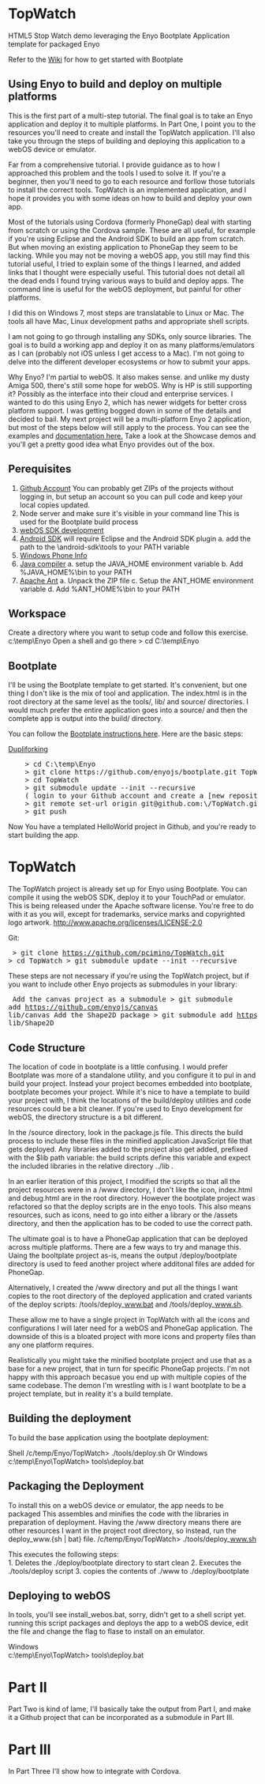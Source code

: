 TopWatch
========

HTML5 Stop Watch demo leveraging the Enyo Bootplate Application template for packaged Enyo

Refer to the [Wiki](https://github.com/enyojs/enyo/wiki/Bootplate) for how to get started with Bootplate

## Using Enyo to build and deploy on multiple platforms

This is the first part of a multi-step tutorial. The final goal is to take an Enyo application and deploy it to multiple platforms. In Part One, I point you to the resources you'll need to create and install the TopWatch application. I'll also take you througn the steps of building and deploying this application to a webOS device or emulator.

Far from a comprehensive tutorial. I provide guidance as to how I approached this problem and the tools I used to solve it. If you're a beginner, then you'll need to go to each resource and forllow those tutorials to install the correct tools. TopWatch is an implemented application, and I hope it provides you with some ideas on how to build and deploy your own app.

Most of the tutorials using Cordova (formerly PhoneGap) deal with starting from scratch or using the Cordova sample. These are all useful, for example if you're using Eclipse and the Android SDK to build an app from scratch. But when moving an existing application to PhoneGap they seem to be lacking. While you may not be moving a webOS app, you still may find this tutorial useful, I tried to explain some of the things I learned, and added links that I thought were especially useful. This tutorial does not detail all the dead ends I found trying various ways to build and deploy apps. The command line is useful for the webOS deployment, but painful for other platforms.

I did this on Windows 7, most steps are translatable to Linux or Mac. The tools all have Mac, Linux development paths and appropriate shell scripts.

I am not going to go through installing any SDKs, only source libraries. The goal is to build a working app and deploy it on as many platforms/emulators as I can (probably not iOS unless I get access to a Mac). I'm not going to delve into the different developer ecosystems or how to submit your apps.

Why Enyo? I'm partial to webOS. It also makes sense. and unlike my dusty Amiga 500, there's still some hope for webOS. Why is HP is still supporting it? Possibly as the interface into their cloud and enterprise services. I wanted to do this using Enyo 2, which has newer widgets for better cross platform support. I was getting bogged down in some of the details and decided to bail. My next project will be a multi-platform Enyo 2 application, but most of the steps below will still apply to the process. You can see the examples and [documentation here.](http://enyojs.com/) Take a look at the Showcase demos and you'll get a pretty good idea what Enyo provides out of the box.

## Perequisites

1. [Github Account](https://github.com/)
	You can probably get ZIPs of the projects without logging in, but setup an account so you can pull code and keep your local copies updated.
2. Node server and make sure it's visible in your command line
	This is used for the Bootplate build process
3. [webOS SDK development](https://developer.palm.com/content/resources/develop/sdk_pdk_download.html)
4. [Android SDK](http://developer.android.com/sdk/index.html) will require Eclipse and the Android SDK plugin
	a. add the path to the \android-sdk\tools to your PATH variable 
5. [Windows Phone Info](http://www.microsoft.com/en-us/download/details.aspx?id=27570)
6. [Java compiler](http://www.oracle.com/technetwork/java/javase/downloads/java-se-jdk-7-download-432154.html)
	a. setup the JAVA_HOME environment variable
	b. Add %JAVA_HOME%\bin to your PATH
7. [Apache Ant](https://ant.apache.org/bindownload.cgi)
	a. Unpack the ZIP file
	c. Setup the ANT_HOME environment variable
	d. Add %ANT_HOME%\bin to your PATH

## Workspace 
Create a directory where you want to setup code and follow this exercise. 
	c:\temp\Enyo
Open a shell and go there
	> cd C:\temp\Enyo
	
## Bootplate 
I'll be using the Bootplate template to get started. It's convenient, but one thing I don't like is the mix of tool and application. The index.html is in the root directory at the same level as the tools/, lib/ and source/ directories. I would much prefer the entire application goes into a source/ and then the complete app is output into the build/ directory.

You can follow the [Bootplate instructions here](https://github.com/enyojs/enyo/wiki/Bootplate). Here are the basic steps:

[Dupliforking](https://github.com/enyojs/enyo/wiki/Dupliforking)
<pre>
    > cd C:\temp\Enyo
    > git clone https://github.com/enyojs/bootplate.git TopWatch
    > cd TopWatch
    > git submodule update --init --recursive
    ( login to your Github account and create a [new repository here.](https://github.com/new)
    > git remote set-url origin git@github.com:\<your user name\>/TopWatch.git
    > git push
</pre>
Now You have a templated HelloWorld project in Github, and you're ready to start building the app.
	
# TopWatch
The TopWatch project is already set up for Enyo using Bootplate. You can compile it using the webOS SDK, deploy it to your TouchPad or emulator. This is being released under the Apache software license. You're free to do with it as you will, except for trademarks, service marks and copyrighted logo artwork.
	http://www.apache.org/licenses/LICENSE-2.0

Git:<pre>
    > git clone https://github.com/pcimino/TopWatch.git
    > cd TopWatch
    > git submodule update --init --recursive
</pre>
These steps are not necessary if you're using the TopWatch project, but if you want to include other Enyo projects as submodules in your library:<pre>
    Add the canvas project as a submodule
    > git submodule add https://github.com/enyojs/canvas lib/canvas
    Add the Shape2D package
    > git submodule add https://github.com/pcimino/Shape2D.git lib/Shape2D
</pre>
## Code Structure

The location of code in bootplate is a little confusing. I would prefer Bootplate was more of a standalone utility, and you configure it to pul in and build your project. Instead your project becomes embedded into bootplate, bootplate becomes your project. While it's nice to have a template to build your project with, I think the locations of the build/deploy utilities and code resources could be a bit cleaner. If you're used to Enyo development for webOS, the directory structure is a bit different.

In the /source directory, look in the package.js file. This directs the build process to include these files in the minified application JavaScript file that gets deployed. Any libraries added to the project also get added, prefixed with the $lib path variable: the build scripts define this variable and expect the included libraries in the relative directory ../lib .

In an earlier iteration of this project, I modified the scripts so that all the project resources were in a /www directory, I don't like the icon, index.html and debug.html are in the root directory. However the bootplate project was refactored so that the deploy scripts are in the enyo tools. This also means resources, such as icons, need to go into either a library or the /assets directory, and then the application has to be coded to use the correct path. 

The ultimate goal is to have a PhoneGap application that can be deployed across multiple platforms. There are a few ways to try and manage this. Uaing the booltplate project as-is, means the output /deploy/bootplate directory is used to feed another project where additonal files are added for PhoneGap. 

Alternatively, I created the /www directory and put all the things I want copies to the root directory of the deployed application and crated variants of the deploy scripts: /tools/deploy_www.bat and /tools/deploy_www.sh.

These allow me to have a single project in TopWatch with all the icons and configurations I will later need for a webOS and PhoneGap application. The downside of this is a bloated project with more icons and property files than any one platform requires.

Realistically you might take the minified bootplate project and use that as a base for a new project, that in turn for specific PhoneGap projects. I'm not happy with this approach becasue you end up with multiple copies of the same codebase. The demon I'm wrestling with is I want bootplate to be a project template, but in reality it's a build template.

## Building the deployment

To build the base application using the bootplate deployment:

Shell
    /c/temp/Enyo/TopWatch> ./tools/deploy.sh
Or Windows
    c:\temp\Enyo\TopWatch> tools\deploy.bat  
  
## Packaging the Deployment
To install this on a webOS device or emulator, the app needs to be packaged
This assembles and minifies the code with the libraries in preparation of deployment. Having the /www directory means there are other resources I want in the project root directory, so instead, run the deploy_www.{sh | bat} file.
    /c/temp/Enyo/TopWatch> ./tools/deploy_www.sh

This executes the following steps:  
    1. Deletes the ./deploy/bootplate directory to start clean
    2. Executes the ./tools/deploy script
    3. copies the contents of ./www to ./deploy/bootplate
	
## Deploying to webOS

In tools, you'll see install_webos.bat, sorry, didn't get to a shell script yet. running this script packages and deploys the app to a webOS device, edit the file and change the flag to flase to install on an emulator.

Windows  
    c:\temp\Enyo\TopWatch> tools\deploy.bat
	
# Part II

Part Two is kind of lame, I'll basically take the output from Part I, and make it a Github project that can be incorporated as a submodule in Part III.

# Part III

In Part Three I'll show how to integrate with Cordova.
